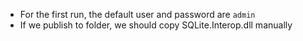 ﻿- For the first run, the default user and password are `admin`
- If we publish to folder, we should copy SQLite.Interop.dll manually
